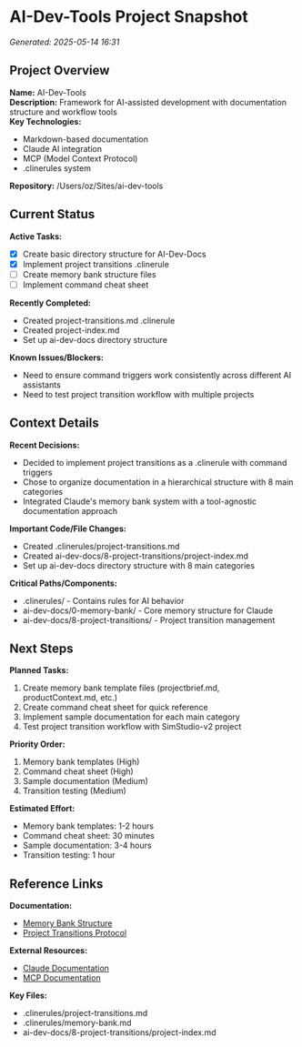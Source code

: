 # AI-Dev-Tools Project Snapshot

*Generated: 2025-05-14 16:31*

## Project Overview

**Name:** AI-Dev-Tools  
**Description:** Framework for AI-assisted development with documentation structure and workflow tools  
**Key Technologies:**
- Markdown-based documentation
- Claude AI integration
- MCP (Model Context Protocol)
- .clinerules system

**Repository:** /Users/oz/Sites/ai-dev-tools

## Current Status

**Active Tasks:**
- [x] Create basic directory structure for AI-Dev-Docs
- [x] Implement project transitions .clinerule
- [ ] Create memory bank structure files
- [ ] Implement command cheat sheet

**Recently Completed:**
- Created project-transitions.md .clinerule
- Created project-index.md
- Set up ai-dev-docs directory structure

**Known Issues/Blockers:**
- Need to ensure command triggers work consistently across different AI assistants
- Need to test project transition workflow with multiple projects

## Context Details

**Recent Decisions:**
- Decided to implement project transitions as a .clinerule with command triggers
- Chose to organize documentation in a hierarchical structure with 8 main categories
- Integrated Claude's memory bank system with a tool-agnostic documentation approach

**Important Code/File Changes:**
- Created .clinerules/project-transitions.md
- Created ai-dev-docs/8-project-transitions/project-index.md
- Set up ai-dev-docs directory structure with 8 main categories

**Critical Paths/Components:**
- .clinerules/ - Contains rules for AI behavior
- ai-dev-docs/0-memory-bank/ - Core memory structure for Claude
- ai-dev-docs/8-project-transitions/ - Project transition management

## Next Steps

**Planned Tasks:**
1. Create memory bank template files (projectbrief.md, productContext.md, etc.)
2. Create command cheat sheet for quick reference
3. Implement sample documentation for each main category
4. Test project transition workflow with SimStudio-v2 project

**Priority Order:**
1. Memory bank templates (High)
2. Command cheat sheet (High)
3. Sample documentation (Medium)
4. Transition testing (Medium)

**Estimated Effort:**
- Memory bank templates: 1-2 hours
- Command cheat sheet: 30 minutes
- Sample documentation: 3-4 hours
- Transition testing: 1 hour

## Reference Links

**Documentation:**
- [Memory Bank Structure](../0-memory-bank/README.md)
- [Project Transitions Protocol](.clinerules/project-transitions.md)

**External Resources:**
- [Claude Documentation](https://docs.anthropic.com/claude/docs)
- [MCP Documentation](https://github.com/modelcontextprotocol/servers)

**Key Files:**
- .clinerules/project-transitions.md
- .clinerules/memory-bank.md
- ai-dev-docs/8-project-transitions/project-index.md
